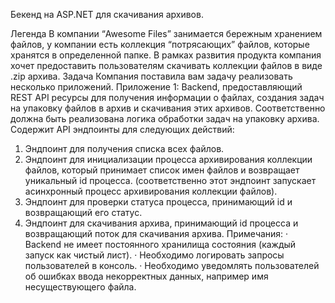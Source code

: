 Бекенд на ASP.NET для скачивания архивов.

Легенда
В компании “Awesome Files” занимается бережным хранением файлов, у компании есть коллекция “потрясающих” файлов, которые хранятся в определенной папке. В рамках развития продукта компания хочет предоставить пользователям скачивать коллекции файлов в виде .zip архива.
Задача
Компания поставила вам задачу реализовать несколько приложений.
Приложение 1:
Backend, предоставляющий REST API ресурсы для получения информации о файлах, создания задач на упаковку файлов в архив и скачивания этих архивов. Соответственно должна быть реализована логика обработки задач на упаковку архива.
Содержит API эндпоинты для следующих действий:
1)    Эндпоинт для получения списка всех файлов.
2)    Эндпоинт для инициализации процесса архивирования коллекции файлов, который принимает список имен файлов и возвращает уникальный id процесса. (соответственно этот эндпоинт запускает асинхронный процесс архивирования коллекции файлов).
3)    Эндпоинт для проверки статуса процесса, принимающий id и возвращающий его статус.
4)    Эндпоинт для скачивания архива, принимающий id процесса и возвращающий поток для скачивания архива.
Примечания:
·      Backend не имеет постоянного хранилища состояния (каждый запуск как чистый лист).
·      Необходимо логировать запросы пользователей в консоль.
·      Необходимо уведомлять пользователей об ошибках ввода некорректных данных, например имя несуществующего файла.
